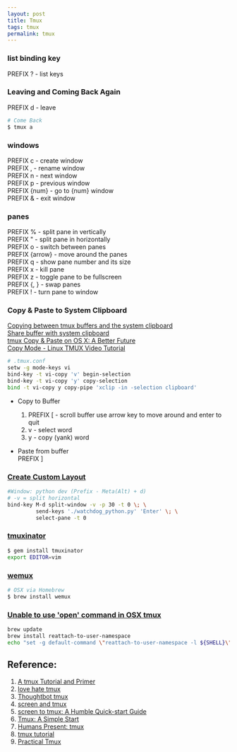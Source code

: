 ```yaml
---
layout: post
title: Tmux
tags: tmux
permalink: tmux
---
```


### list binding key  

PREFIX ? - list keys  

### Leaving and Coming Back Again

PREFIX d - leave  

```sh
# Come Back
$ tmux a
```

### windows
PREFIX c - create window  
PREFIX , - rename window  
PREFIX n - next window  
PREFIX p - previous window  
PREFIX {num} - go to {num} window  
PREFIX & - exit window  

### panes
PREFIX % - split pane in vertically  
PREFIX " - split pane in horizontally  
PREFIX o - switch between panes  
PREFIX {arrow} - move around the panes  
PREFIX q - show pane number and its size  
PREFIX x - kill pane  
PREFIX z - toggle pane to be fullscreen  
PREFIX {, } - swap panes  
PREFIX ! - turn pane to window  

### 

### Copy & Paste to System Clipboard  
[Copying between tmux buffers and the system clipboard](http://blog.joncairns.com/2013/06/copying-between-tmux-buffers-and-the-system-clipboard/)  
[Share buffer with system clipboard](http://unix.stackexchange.com/questions/131011/use-system-clipboard-in-vi-copy-mode-in-tmux)  
[tmux Copy & Paste on OS X: A Better Future](http://robots.thoughtbot.com/tmux-copy-paste-on-os-x-a-better-future)  
[Copy Mode - Linux TMUX Video Tutorial](https://www.youtube.com/watch?v=OW-lKJDFOzc)


```sh
# .tmux.conf
setw -g mode-keys vi
bind-key -t vi-copy 'v' begin-selection
bind-key -t vi-copy 'y' copy-selection
bind -t vi-copy y copy-pipe 'xclip -in -selection clipboard'
```
- Copy to Buffer
    1. PREFIX [ - scroll buffer use arrow key to move around and enter to quit  
    2. v - select word  
    3. y - copy (yank) word  

- Paste from buffer  
    PREFIX ]

### [Create Custom Layout](https://www.youtube.com/watch?v=sxw-n5Du600)

```sh
#Window: python dev (Prefix - Meta(Alt) + d)
# -v = split horizontal
bind-key M-d split-window -v -p 30 -t 0 \; \
         send-keys './watchdog_python.py' 'Enter' \; \
         select-pane -t 0
```

### [tmuxinator](https://github.com/tmuxinator/tmuxinator)

```sh
$ gem install tmuxinator
export EDITOR=vim
```

### [wemux](https://github.com/zolrath/wemux)

```sh
# OSX via Homebrew
$ brew install wemux
```

### [Unable to use 'open' command in OSX tmux](http://www.elmund.io/osx/2015/07/10/open-command-in-osx-tmux/)

```sh
brew update
brew install reattach-to-user-namespace
echo "set -g default-command \"reattach-to-user-namespace -l ${SHELL}\"" >> ~/.tmux.conf
```

## Reference:
1. [A tmux Tutorial and Primer](http://www.danielmiessler.com/study/tmux/)
2. [love hate tmux](http://robots.thoughtbot.com/love-hate-tmux)
3. [Thoughtbot tmux](https://learn.thoughtbot.com/tmux)
4. [screen and tmux](http://www.dayid.org/os/notes/tm.html)
5. [screen to tmux: A Humble Quick-start Guide](http://myhumblecorner.wordpress.com/2011/08/30/screen-to-tmux-a-humble-quick-start-guide/)
6. [Tmux: A Simple Start](http://www.sitepoint.com/tmux-a-simple-start/)
7. [Humans Present: tmux](www.youtube.com/watch?v=CKC8Ph-s2F4)
8. [tmux tutorial](https://www.youtube.com/playlist?list=PLtK75qxsQaMJ_DmXk9yZbCBJuG9HRwlGc)
9. [Practical Tmux](https://mutelight.org/practical-tmux)
